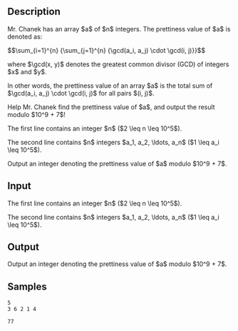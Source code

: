 ## Description

<div><p>Mr. Chanek has an array $a$ of $n$ integers. The prettiness value of $a$ is denoted as:</p><p>$$\sum_{i=1}^{n} {\sum_{j=1}^{n} {\gcd(a_i, a_j) \cdot \gcd(i, j)}}$$</p><p>where $\gcd(x, y)$ denotes the greatest common divisor (GCD) of integers $x$ and $y$.</p><p>In other words, the prettiness value of an array $a$ is the total sum of $\gcd(a_i, a_j) \cdot \gcd(i, j)$ for all pairs $(i, j)$.</p><p>Help Mr. Chanek find the prettiness value of $a$, and output the result modulo $10^9 + 7$!</p></div><div class="input-specification"><p>The first line contains an integer $n$ ($2 \leq n \leq 10^5$).</p><p>The second line contains $n$ integers $a_1, a_2, \ldots, a_n$ ($1 \leq a_i \leq 10^5$).</p></div><div class="output-specification"><p>Output an integer denoting the prettiness value of $a$ modulo $10^9 + 7$.</p></div>

## Input

<p>The first line contains an integer $n$ ($2 \leq n \leq 10^5$).</p><p>The second line contains $n$ integers $a_1, a_2, \ldots, a_n$ ($1 \leq a_i \leq 10^5$).</p>

## Output

<p>Output an integer denoting the prettiness value of $a$ modulo $10^9 + 7$.</p>

## Samples

```input1
5
3 6 2 1 4
```

```output1
77
```



